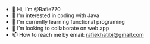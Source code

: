 - 👋 Hi, I’m @Rafie770
- 👀 I’m interested in coding with Java
- 🌱 I’m currently learning functional programing
- 💞️ I’m looking to collaborate on web app
- 📫 How to reach me by email: rafiekhatibi@gmail.com 

<!---
Rafie770/Rafie770 is a ✨ special ✨ repository because its `README.md` (this file) appears on your GitHub profile.
You can click the Preview link to take a look at your changes.
--->



